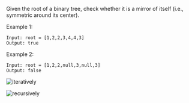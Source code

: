 Given the root of a binary tree, check whether it is a mirror of itself (i.e., symmetric around its center).

 

Example 1:

    Input: root = [1,2,2,3,4,4,3]
    Output: true

Example 2:

    Input: root = [1,2,2,null,3,null,3]
    Output: false


![iteratively](https://user-images.githubusercontent.com/51196431/224815707-e7b95173-56cf-4aa5-8807-37a8cc9f8afb.png)

 
![recursively](https://user-images.githubusercontent.com/51196431/224815835-bae6a08d-642a-488f-a2ce-a5d2e0be2bc7.png)

